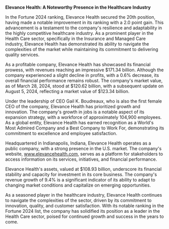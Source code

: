 **Elevance Health: A Noteworthy Presence in the Healthcare Industry**

In the Fortune 2024 ranking, Elevance Health secured the 20th position, having made a notable improvement in its ranking with a 2.0 point gain. This advancement is a testament to the company's resilience and adaptability in the highly competitive healthcare industry. As a prominent player in the Health Care sector, specifically in the Insurance and Managed Care industry, Elevance Health has demonstrated its ability to navigate the complexities of the market while maintaining its commitment to delivering quality services.

As a profitable company, Elevance Health has showcased its financial prowess, with revenues reaching an impressive $171.34 billion. Although the company experienced a slight decline in profits, with a 0.6% decrease, its overall financial performance remains robust. The company's market value, as of March 28, 2024, stood at $120.62 billion, with a subsequent update on August 5, 2024, reflecting a market value of $123.34 billion.

Under the leadership of CEO Gail K. Boudreaux, who is also the first female CEO of the company, Elevance Health has prioritized growth and innovation. The company's growth in jobs is a notable aspect of its expansion strategy, with a workforce of approximately 104,900 employees. As a global entity, Elevance Health has earned recognition as a World's Most Admired Company and a Best Company to Work For, demonstrating its commitment to excellence and employee satisfaction.

Headquartered in Indianapolis, Indiana, Elevance Health operates as a public company, with a strong presence in the U.S. market. The company's website, www.elevancehealth.com, serves as a platform for stakeholders to access information on its services, initiatives, and financial performance.

Elevance Health's assets, valued at $108.93 billion, underscore its financial stability and capacity for investment in its core business. The company's revenue growth of 9.4% is a significant indicator of its ability to adapt to changing market conditions and capitalize on emerging opportunities.

As a seasoned player in the healthcare industry, Elevance Health continues to navigate the complexities of the sector, driven by its commitment to innovation, quality, and customer satisfaction. With its notable ranking in the Fortune 2024 list, the company has solidified its position as a leader in the Health Care sector, poised for continued growth and success in the years to come.
